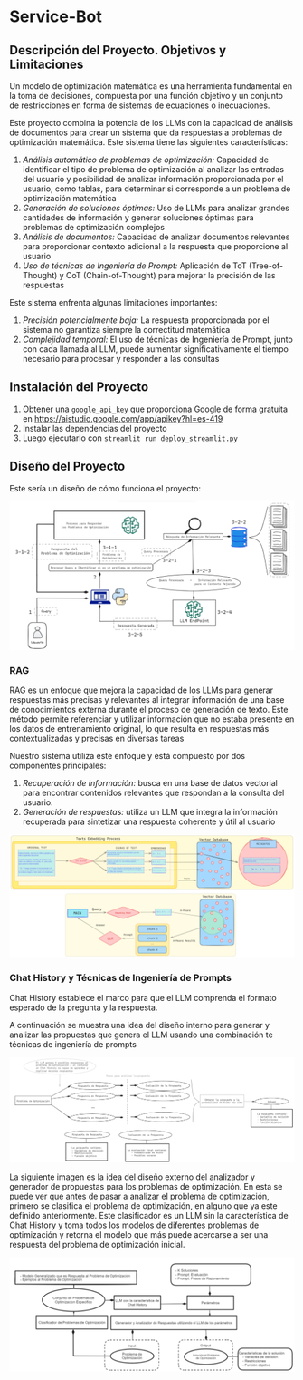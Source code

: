 # Service-Bot 

## Descripción del Proyecto. Objetivos y Limitaciones

Un modelo de optimización matemática es una herramienta fundamental en la toma de decisiones, compuesta por una función objetivo y un conjunto de restricciones en forma de sistemas de ecuaciones o inecuaciones. 

Este proyecto combina la potencia de los LLMs con la capacidad de análisis de documentos para crear un sistema que da respuestas a problemas de optimización matemática. Este sistema tiene las siguientes características:

1. *Análisis automático de problemas de optimización:* Capacidad de identificar el tipo de problema de optimización al analizar las entradas del usuario y posibilidad de analizar información proporcionada por el usuario, como tablas, para determinar si corresponde a un problema de optimización matemática  
2. *Generación de soluciones óptimas:* Uso de LLMs para analizar grandes cantidades de información y generar soluciones óptimas para problemas de optimización complejos
3. *Análisis de documentos:* Capacidad de analizar documentos relevantes para proporcionar contexto adicional a la respuesta que proporcione al usuario 
4. *Uso de técnicas de Ingeniería de Prompt:* Aplicación de ToT (Tree-of-Thought) y CoT (Chain-of-Thought) para mejorar la precisión de las respuestas 

Este sistema enfrenta algunas limitaciones importantes:

1. *Precisión potencialmente baja:* La respuesta proporcionada por el sistema no garantiza siempre la correctitud matemática
2. *Complejidad temporal:* El uso de técnicas de Ingeniería de Prompt, junto con cada llamada al LLM, puede aumentar significativamente el tiempo necesario para procesar y responder a las consultas

## Instalación del Proyecto

1. Obtener una `google_api_key` que proporciona Google de forma gratuita en https://aistudio.google.com/app/apikey?hl=es-419
2. Instalar las dependencias del proyecto
3. Luego ejecutarlo con `streamlit run deploy_streamlit.py`

## Diseño del Proyecto

Este sería un diseño de cómo funciona el proyecto:

![alt-img](assets/service-bot-3.png)

### RAG

RAG es un enfoque que mejora la capacidad de los LLMs para generar respuestas más precisas y relevantes al integrar información de una base de conocimientos externa durante el proceso de generación de texto. Este método permite referenciar y utilizar información que no estaba presente en los datos de entrenamiento original, lo que resulta en respuestas más contextualizadas y precisas en diversas tareas 

Nuestro sistema utiliza este enfoque y está compuesto por dos componentes principales: 

1. *Recuperación de información:* busca en una base de datos vectorial para encontrar contenidos relevantes que respondan a la consulta del usuario. 
2. *Generación de respuestas:* utiliza un LLM que integra la información recuperada para sintetizar una respuesta coherente y útil al usuario

![alt-img](assets/service-bot-4.png)

### Chat History y Técnicas de Ingeniería de Prompts

Chat History establece el marco para que el LLM comprenda el formato esperado de la pregunta y la respuesta.

A continuación se muestra una idea del diseño interno para generar y analizar las propuestas que genera el LLM usando una combinación te técnicas de ingeniería de prompts 

![alt-img](assets/service-bot-2.png)

La siguiente imagen es la idea del diseño externo del analizador y generador de propuestas para los problemas de optimización. En esta se puede ver que antes de pasar a analizar el problema de optimización, primero se clasifica el problema de optimización, en alguno que ya este definido anteriormente. Este clasificador es un LLM sin la característica de Chat History y toma todos los modelos de diferentes problemas de optimización y retorna el modelo que más puede acercarse a ser una respuesta del problema de optimización inicial.

![alt-img](assets/service-bot-1.png)
